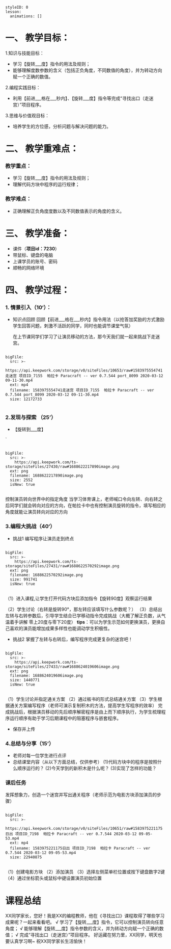 
<style>
  .markdown-body hr {
    height: 1px;
  }
</style>





```@Lesson
styleID: 0
lesson:
  animations: []

```


# **一、	教学目标：**
1.知识与技能目标：
* 学习【旋转___度】指令的用法及规则；
* 能够理解度数参数的含义（包括正负角度，不同数值的角度），并为转动方向赋一个正确的数值。

2.编程实践目标：
* 利用【前进___格在___秒内】、【旋转___度】指令等完成“寻找出口（走迷宫）”项目程序。

3.思维与价值观目标：
* 培养学生的方位感，分析问题与解决问题的能力。

# **二、	教学重难点：**

### 教学重点：
* 学习【旋转___度】指令的用法及规则；
* 理解代码方块中程序的运行规律；
### 教学难点：
* 正确理解正负角度度数以及不同数值表示的角度的含义。

# **三、	教学准备：**
* 课件（**项目id：7230**）
* 带鼠标、键盘的电脑
* 上课学员的账号、密码
* 顺畅的网络环境


# **四、	教学过程：**
### **1.	情景引入（10‘）：**
* 知识点回顾
  回顾【前进___格在___秒内】指令用法（以抢答加奖励的方式激励学生回答问题，刺激不活跃的同学，同时也能调节课堂气氛）

  在上节课同学们学习了让演员移动的方法，那今天我们就一起来挑战下走迷宫。
  
```@BigFile

bigFile:
  src: >-
    https://api.keepwork.com/storage/v0/siteFiles/10653/raw#1583975554741走迷宫 项目ID_7155  帕拉卡 Paracraft -- ver 0.7.544 port_8099 2020-03-12 09-11-30.mp4
  ext: mp4
  filename: 1583975554741走迷宫 项目ID_7155  帕拉卡 Paracraft -- ver 0.7.544 port_8099 2020-03-12 09-11-30.mp4
  size: 12172733
          
```

 

### **2.发现与探索	（25’）**
* 【旋转到___度】
 
`
 
```@BigFile

bigFile:
  src: >-
    https://api.keepwork.com/ts-storage/siteFiles/27430/raw#1688622217890image.png
  ext: png
  filename: 1688622217890image.png
  size: 2552
  isNew: true
          
```


  控制演员转向世界中的指定角度
  当学习体育课上，老师喊口令向左转、向右转之后同学们就会转向对应的方向，在帕拉卡中也有控制演员旋转的指令，填写相应的角度就能让演员转向对应的方向
  
### **3.编程大挑战（40‘）**
* 挑战1
  编写程序让演员走到终点
 
 
```@BigFile

bigFile:
  src: >-
    https://api.keepwork.com/ts-storage/siteFiles/27431/raw#1688622570292image.png
  ext: png
  filename: 1688622570292image.png
  size: 991741
  isNew: true
          
```



 （1）进入课程,让学生打开代码方块后添加指令【旋转90度】观察运行结果
 
 （2）学生讨论（右转是旋转90°，那左转应该填写什么参数呢？）
 （3）总结出左转与右转参数后，引导学生结合已学移动指令完成挑战（大概了解正负数，从气温着手讲解  零上20度与零下20度）
 **tips**：可以为学生示范如何更换演员，更换自己喜欢的演员能增加成果多样性也能调动学生积极性。
 * 挑战2
   掌握了左转与右转后，编写程序完成更复杂的迷宫吧！
 
```@BigFile

bigFile:
  src: >-
    https://api.keepwork.com/ts-storage/siteFiles/27433/raw#1688624019606image.png
  ext: png
  filename: 1688624019606image.png
  size: 1440771
  isNew: true
          
```

  （1）学生讨论并指定通关方案
  （2）通过板书的形式总结通关方案
  （3）学生根据通关方案编写程序（老师可演示复制积木的方法，提高学生写程序的效率）
完成挑战后，根据演员移动的先后顺序解密程序是由上而下顺序执行，为学生梳理程序运行顺序有助于学习后期课程中的阻塞程序与嵌套程序。
* 保存并上传
 
 


### **4.总结与分享（15‘）**
* 老师对每一位学生进行点评
* 总结课堂内容（从以下方面总结，仅供参考）
(1)代码方块中的程序是按照什么顺序运行的？
(2)今天学到的新积木是什么呢？
(3)实现了怎样的功能？

### **课后任务**
  发挥想象力，创造一个迷宫并写出通关程序（老师示范为电影方块添加演员的步骤）
  
```@BigFile

bigFile:
  src: >-
    https://api.keepwork.com/storage/v0/siteFiles/10651/raw#1583975221175日出 项目ID_7198  帕拉卡 Paracraft -- ver 0.7.544 2020-03-12 09-05-53.mp4
  ext: mp4
  filename: 1583975221175日出 项目ID_7198  帕拉卡 Paracraft -- ver 0.7.544 2020-03-12 09-05-53.mp4
  size: 22940875
          
```

（1）创建电影方块
（2）添加演员
（3）选择左侧菜单栏位置或按下键盘数字2键
（4）通过坐标箭头或鼠标中键设置演员初始位置
 
 
 # **课程总结**
 
XX同学家长，您好！我是XX的编程教师，他在《寻找出口》课程取得了哪些学习成果呢？一起来看看吧。
  √ 学习了【旋转___度】指令，它可以控制演员转向任意角度；
  √ 能够理解【旋转___度】指令参数的含义，并为转动方向赋一个正确的数值；
  √ 完成“寻找出口（走迷宫）”项目程序。
好运藏在努力里，XX同学，明天也要认真学习啊~
祝XX同学家长生活愉快！





















